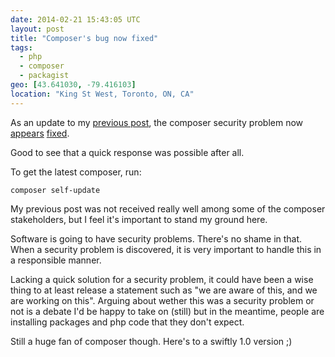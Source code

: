 ```yaml
---
date: 2014-02-21 15:43:05 UTC
layout: post
title: "Composer's bug now fixed"
tags:
  - php
  - composer
  - packagist
geo: [43.641030, -79.416103]
location: "King St West, Toronto, ON, CA"
---
```


As an update to my [previous post][1], the composer security problem now
[appears][2] [fixed][2].

Good to see that a quick response was possible after all.

To get the latest composer, run:

    composer self-update

My previous post was not received really well among some of the composer
stakeholders, but I feel it's important to stand my ground here.

Software is going to have security problems. There's no shame in that. When a
security problem is discovered, it is very important to handle this in a
responsible manner.

Lacking a quick solution for a security problem, it could have been a wise
thing to at least release a statement such as "we are aware of this, and we
are working on this". Arguing about wether this was a security problem or not
is a debate I'd be happy to take on (still) but in the meantime, people are
installing packages and php code that they don't expect.

Still a huge fan of composer though. Here's to a swiftly 1.0 version ;)

[1]: http://evertpot.com/composer-is-wide-open/
[2]: https://github.com/composer/composer/issues/2690
[3]: https://github.com/composer/composer/pull/2733
